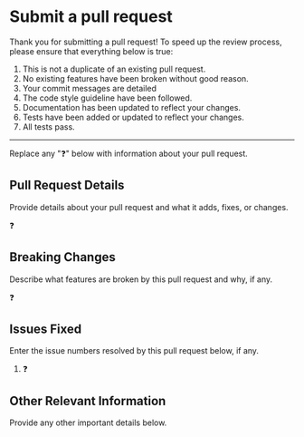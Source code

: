 # Submit a pull request

Thank you for submitting a pull request! To speed up the review process, please ensure that everything below
is true:

1. This is not a duplicate of an existing pull request.
2. No existing features have been broken without good reason.
3. Your commit messages are detailed
4. The code style guideline have been followed.
5. Documentation has been updated to reflect your changes.
6. Tests have been added or updated to reflect your changes.
7. All tests pass.

---

Replace any ":question:" below with information about your pull request.

## Pull Request Details

Provide details about your pull request and what it adds, fixes, or changes.

:question:

## Breaking Changes

Describe what features are broken by this pull request and why, if any.

:question:

## Issues Fixed

Enter the issue numbers resolved by this pull request below, if any.

1. :question:

## Other Relevant Information

Provide any other important details below.
